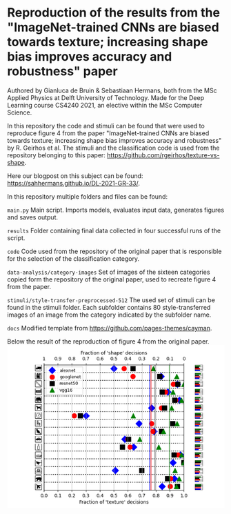 # Reproduction of the results from the "ImageNet-trained CNNs are biased towards texture; increasing shape bias improves accuracy and robustness" paper
Authored by Gianluca de Bruin & Sebastiaan Hermans, both from the MSc Applied Physics at Delft University of Technology.
Made for the Deep Learning course CS4240 2021, an elective within the MSc Computer Science.

In this repository the code and stimuli can be found that were used to reproduce figure 4 from the paper "ImageNet-trained CNNs are biased towards texture; increasing shape bias improves accuracy and robustness" by R. Geirhos et al. The stimuli and the classification code is used from the repository belonging to this paper: https://github.com/rgeirhos/texture-vs-shape. 

Here our blogpost on this subject can be found: https://sahhermans.github.io/DL-2021-GR-33/.

In this repository multiple folders and files can be found:

`main.py`
Main script. Imports models, evaluates input data, generates figures and saves output. 

`results`
Folder containing final data collected in four successful runs of the script. 

`code`
Code used from the repository of the original paper that is responsible for the selection of the classification category.

`data-analysis/category-images`
Set of images of the sixteen categories copied form the repository of the original paper, used to recreate figure 4 from the paper. 

`stimuli/style-transfer-preprocessed-512`
The used set of stimuli can be found in the stimuli folder. Each subfolder contains 80 style-transferred images of an image from the category indicated by the subfolder name.

`docs`
Modified template from https://github.com/pages-themes/cayman.

Below the result of the reproduction of figure 4 from the original paper.
![figure](./results/figures/Figure_4_Original_unfiltered.png) 
